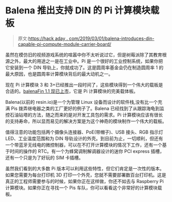 # Balena 推出支持 DIN 的 Pi 计算模块载板

> 原文:[https://hack aday . com/2019/03/01/balena-introduces-din-capable-pi-compute-module-carrier-board/](https://hackaday.com/2019/03/01/balena-introduces-din-capable-pi-compute-module-carrier-board/)

虽然在模仿旧的视频游戏系统的喧嚣中你不太听说过它，但是树莓派除了其教育根源之外，最大的用途之一是在工业中。Pi 是一个很好的工业控制系统，如果你把它安装到一个 DIN 导轨上，你就成功了。这是圆周率基金会仍在制造圆周率 1 的最大原因，也是圆周率计算模块背后的最大动机之一。

现在 Pi 计算模块 3 和 3+已经推出一段时间了，这些模块得到一个伟大的载板是合适的。[balenaFin 1.1 现已上市](https://www.balena.io/blog/announcing-balenafin-v1-1/)，它是 Pi 计算模块的完美载体板。

Balena(以前的 resin.io)是一个为管理 Linux 设备而设计的软件栈,没有比一个充满 Pis 拨弄继电器之类的工厂更好的例子了。Balena 已经找到了从跟踪海龟到监控石油钻塔的方法，随之而来的是对开发工具包的需求。Pi 计算模块应该有很长的支持寿命，所以显而易见的解决方案是为这个神奇的模块制作一个伟大的载板。

值得注意的功能包括两个摄像头连接器、PoE(带帽子)、USB 接头、RGB 指示灯 LED、工业温度范围和为 DIN 导轨设计的外壳。到目前为止，一切顺利，但还有一个带蓝牙无线电的微控制器，可以在不打开计算模块的情况下工作，还有一个基于时间的操作的 RTC。有一个为蜂窝调制解调器设计的迷你 PCI express 插槽，还有一个只是为了好玩的 SIM 卡插槽。

虽然我们看到的大多数 Pi 版本可以利用这些特性，但它们肯定是一次性的版本。如果您需要为每台打印机 3D 打印一个外壳，您就不需要部署数百台打印机。这是真正的工程师需要参与的时候，如果你正在这样做，你还不如去与 Raspberry Pi 计算模块。如果你正在寻找一个 Pis 车队，你可以看看这个非常好的计算模块载板。